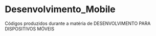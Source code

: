 # Desenvolvimento_Mobile
Códigos produzidos durante a matéria de DESENVOLVIMENTO PARA DISPOSITIVOS MÓVEIS
